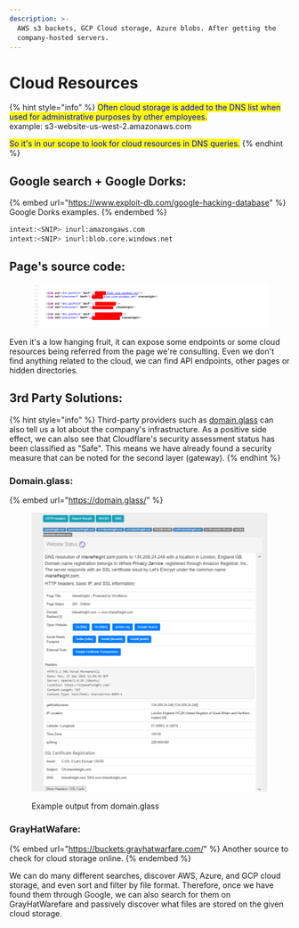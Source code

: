 ```yaml
---
description: >-
  AWS s3 backets, GCP Cloud storage, Azure blobs. After getting the
  company-hosted servers.
---
```


# Cloud Resources

{% hint style="info" %}
<mark style="color:blue;">Often cloud storage is added to the DNS list when used for administrative purposes by other employees.</mark>\
&#x20;         example: s3-website-us-west-2.amazonaws.com

<mark style="color:blue;">So it's in our scope to look for cloud resources in DNS queries.</mark>
{% endhint %}

## Google search + Google Dorks:

{% embed url="https://www.exploit-db.com/google-hacking-database" %}
Google Dorks examples.
{% endembed %}

```bash
intext:<SNIP> inurl:amazongaws.com
intext:<SNIP> inurl:blob.core.windows.net
```

## Page's source code:

<figure><img src="../../../.gitbook/assets/image (2) (1).png" alt=""><figcaption></figcaption></figure>

Even it's a low hanging fruit, it can expose some endpoints or some cloud resources being referred from the page we're consulting. Even we don't find anything related to  the cloud, we can find API endpoints, other pages or hidden directories.

## 3rd Party Solutions:

{% hint style="info" %}
Third-party providers such as [domain.glass](https://domain.glass/) can also tell us a lot about the company's infrastructure. As a positive side effect, we can also see that Cloudflare's security assessment status has been classified as "Safe". This means we have already found a security measure that can be noted for the second layer (gateway).
{% endhint %}

### Domain.glass:

{% embed url="https://domain.glass/" %}

<figure><img src="../../../.gitbook/assets/image (2) (1) (1).png" alt=""><figcaption><p>Example output from domain.glass</p></figcaption></figure>

### GrayHatWafare:

{% embed url="https://buckets.grayhatwarfare.com/" %}
Another source to check for cloud storage online.
{% endembed %}

We can do many different searches, discover AWS, Azure, and GCP cloud storage, and even sort and filter by file format. Therefore, once we have found them through Google, we can also search for them on GrayHatWarefare and passively discover what files are stored on the given cloud storage.
